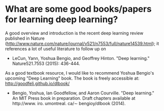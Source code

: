 # What are some good books/papers for learning deep learning?


A good overview and introduction is the recent deep learning review published in Nature (http://www.nature.com/nature/journal/v521/n7553/full/nature14539.html); it references a lot of useful literature to follow up on

- LeCun, Yann, Yoshua Bengio, and Geoffrey Hinton. "Deep learning." Nature521.7553 (2015): 436-444.


As a good textbook resource, I would like to recommend Yoshua Bengio's upcoming "Deep Learning" book. The book is freely accessible at: http://goodfeli.github.io/dlbook/

- Bengio, Yoshua, Ian Goodfellow, and Aaron Courville. "Deep learning." An MIT Press book in preparation. Draft chapters available at http://www. iro. umontreal. ca/∼ bengioy/dlbook (2014).
